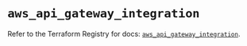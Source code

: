 # `aws_api_gateway_integration`

Refer to the Terraform Registry for docs: [`aws_api_gateway_integration`](https://registry.terraform.io/providers/hashicorp/aws/6.19.0/docs/resources/api_gateway_integration).
